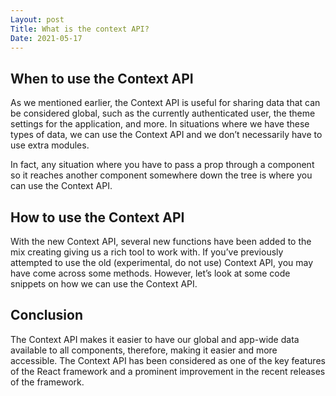 ```yaml
---
Layout: post
Title: What is the context API?
Date: 2021-05-17
---
```


## When to use the Context API

As we mentioned earlier, the Context API is useful for sharing data that can be considered global, such as the currently authenticated user, the theme settings for the application, and more. In situations where we have these types of data, we can use the Context API and we don’t necessarily have to use extra modules.

In fact, any situation where you have to pass a prop through a component so it reaches another component somewhere down the tree is where you can use the Context API.

## How to use the Context API

With the new Context API, several new functions have been added to the mix creating giving us a rich tool to work with. If you’ve previously attempted to use the old (experimental, do not use) Context API, you may have come across some methods. However, let’s look at some code snippets on how we can use the Context API.

## Conclusion

The Context API makes it easier to have our global and app-wide data available to all components, therefore, making it easier and more accessible. The Context API has been considered as one of the key features of the React framework and a prominent improvement in the recent releases of the framework.
